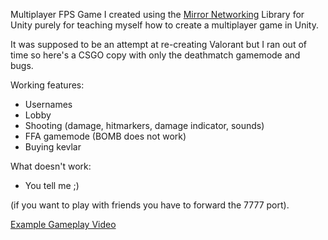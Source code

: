 Multiplayer FPS Game I created using the [Mirror Networking](https://github.com/vis2k/Mirror/) Library for Unity purely for teaching myself how to create a multiplayer game in Unity.

It was supposed to be an attempt at re-creating Valorant but I ran out of time so here's a CSGO copy with only the deathmatch gamemode and bugs.

Working features:
- Usernames
- Lobby
- Shooting (damage, hitmarkers, damage indicator, sounds)
- FFA gamemode (BOMB does not work)
- Buying kevlar

What doesn't work:
- You tell me ;)

(if you want to play with friends you have to forward the 7777 port).

[Example Gameplay Video](https://www.youtube.com/watch?v=oKr1tkL3Ag4)
